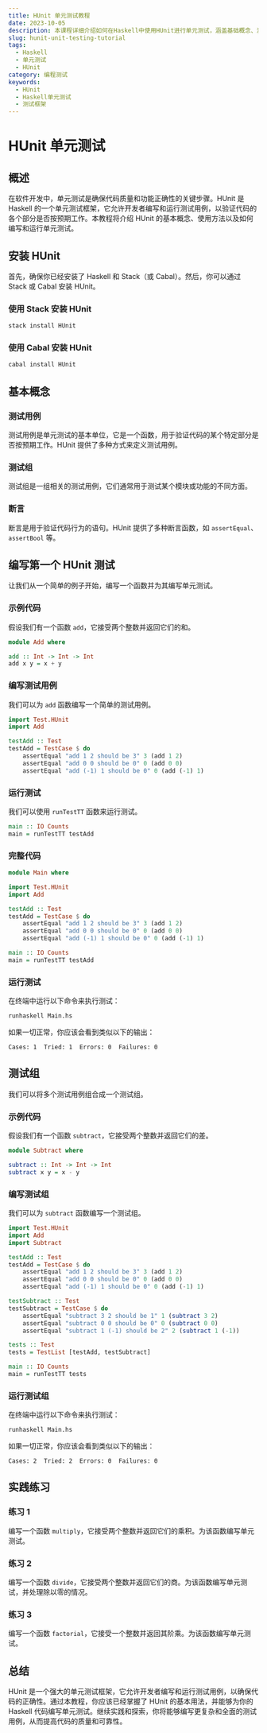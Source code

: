 ```yaml
---
title: HUnit 单元测试教程
date: 2023-10-05
description: 本课程详细介绍如何在Haskell中使用HUnit进行单元测试，涵盖基础概念、测试用例编写、断言使用以及测试套件的组织。
slug: hunit-unit-testing-tutorial
tags:
  - Haskell
  - 单元测试
  - HUnit
category: 编程测试
keywords:
  - HUnit
  - Haskell单元测试
  - 测试框架
---
```


# HUnit 单元测试

## 概述

在软件开发中，单元测试是确保代码质量和功能正确性的关键步骤。HUnit 是 Haskell 的一个单元测试框架，它允许开发者编写和运行测试用例，以验证代码的各个部分是否按预期工作。本教程将介绍 HUnit 的基本概念、使用方法以及如何编写和运行单元测试。

## 安装 HUnit

首先，确保你已经安装了 Haskell 和 Stack（或 Cabal）。然后，你可以通过 Stack 或 Cabal 安装 HUnit。

### 使用 Stack 安装 HUnit

```bash
stack install HUnit
```

### 使用 Cabal 安装 HUnit

```bash
cabal install HUnit
```

## 基本概念

### 测试用例

测试用例是单元测试的基本单位，它是一个函数，用于验证代码的某个特定部分是否按预期工作。HUnit 提供了多种方式来定义测试用例。

### 测试组

测试组是一组相关的测试用例，它们通常用于测试某个模块或功能的不同方面。

### 断言

断言是用于验证代码行为的语句。HUnit 提供了多种断言函数，如 `assertEqual`、`assertBool` 等。

## 编写第一个 HUnit 测试

让我们从一个简单的例子开始，编写一个函数并为其编写单元测试。

### 示例代码

假设我们有一个函数 `add`，它接受两个整数并返回它们的和。

```haskell
module Add where

add :: Int -> Int -> Int
add x y = x + y
```

### 编写测试用例

我们可以为 `add` 函数编写一个简单的测试用例。

```haskell
import Test.HUnit
import Add

testAdd :: Test
testAdd = TestCase $ do
    assertEqual "add 1 2 should be 3" 3 (add 1 2)
    assertEqual "add 0 0 should be 0" 0 (add 0 0)
    assertEqual "add (-1) 1 should be 0" 0 (add (-1) 1)
```

### 运行测试

我们可以使用 `runTestTT` 函数来运行测试。

```haskell
main :: IO Counts
main = runTestTT testAdd
```

### 完整代码

```haskell
module Main where

import Test.HUnit
import Add

testAdd :: Test
testAdd = TestCase $ do
    assertEqual "add 1 2 should be 3" 3 (add 1 2)
    assertEqual "add 0 0 should be 0" 0 (add 0 0)
    assertEqual "add (-1) 1 should be 0" 0 (add (-1) 1)

main :: IO Counts
main = runTestTT testAdd
```

### 运行测试

在终端中运行以下命令来执行测试：

```bash
runhaskell Main.hs
```

如果一切正常，你应该会看到类似以下的输出：

```
Cases: 1  Tried: 1  Errors: 0  Failures: 0
```

## 测试组

我们可以将多个测试用例组合成一个测试组。

### 示例代码

假设我们有一个函数 `subtract`，它接受两个整数并返回它们的差。

```haskell
module Subtract where

subtract :: Int -> Int -> Int
subtract x y = x - y
```

### 编写测试组

我们可以为 `subtract` 函数编写一个测试组。

```haskell
import Test.HUnit
import Add
import Subtract

testAdd :: Test
testAdd = TestCase $ do
    assertEqual "add 1 2 should be 3" 3 (add 1 2)
    assertEqual "add 0 0 should be 0" 0 (add 0 0)
    assertEqual "add (-1) 1 should be 0" 0 (add (-1) 1)

testSubtract :: Test
testSubtract = TestCase $ do
    assertEqual "subtract 3 2 should be 1" 1 (subtract 3 2)
    assertEqual "subtract 0 0 should be 0" 0 (subtract 0 0)
    assertEqual "subtract 1 (-1) should be 2" 2 (subtract 1 (-1))

tests :: Test
tests = TestList [testAdd, testSubtract]

main :: IO Counts
main = runTestTT tests
```

### 运行测试组

在终端中运行以下命令来执行测试：

```bash
runhaskell Main.hs
```

如果一切正常，你应该会看到类似以下的输出：

```
Cases: 2  Tried: 2  Errors: 0  Failures: 0
```

## 实践练习

### 练习 1

编写一个函数 `multiply`，它接受两个整数并返回它们的乘积。为该函数编写单元测试。

### 练习 2

编写一个函数 `divide`，它接受两个整数并返回它们的商。为该函数编写单元测试，并处理除以零的情况。

### 练习 3

编写一个函数 `factorial`，它接受一个整数并返回其阶乘。为该函数编写单元测试。

## 总结

HUnit 是一个强大的单元测试框架，它允许开发者编写和运行测试用例，以确保代码的正确性。通过本教程，你应该已经掌握了 HUnit 的基本用法，并能够为你的 Haskell 代码编写单元测试。继续实践和探索，你将能够编写更复杂和全面的测试用例，从而提高代码的质量和可靠性。